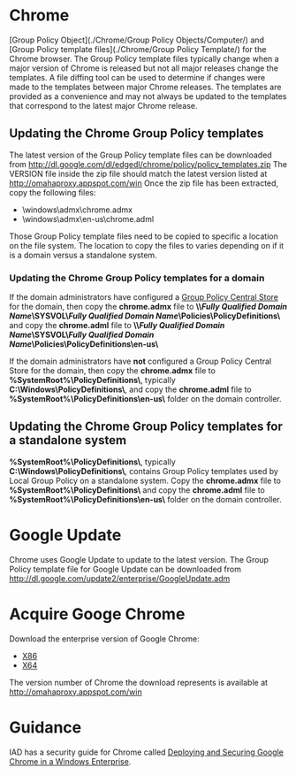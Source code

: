 # Chrome

[Group Policy Object](./Chrome/Group Policy Objects/Computer/) and [Group Policy template files](./Chrome/Group Policy Template/) for the Chrome browser. The Group Policy template files typically change when a major version of Chrome is released but not all major releases change the templates. A file diffing tool can be used to determine if changes were made to the templates between major Chrome releases. The templates are provided as a convenience and may not always be updated to the templates that correspond to the latest major Chrome release.

## Updating the Chrome Group Policy templates

The latest version of the Group Policy template files can be downloaded from http://dl.google.com/dl/edgedl/chrome/policy/policy_templates.zip The VERSION file inside the zip file should match the latest version listed at http://omahaproxy.appspot.com/win Once the zip file has been extracted, copy the following files:
* \windows\admx\chrome.admx
* \windows\admx\en-us\chrome.adml


Those Group Policy template files need to be copied to specific a location on the file system. The location to copy the files to varies depending on if it is a domain versus a standalone system.

### Updating the Chrome Group Policy templates for a domain 

If the domain administrators have configured a [Group Policy Central Store](https://support.microsoft.com/en-us/kb/929841) for the domain, then copy the **chrome.admx** file to **\\\\_Fully Qualified Domain Name_\SYSVOL\\_Fully Qualified Domain Name_\Policies\PolicyDefinitions\\** and copy the **chrome.adml** file to **\\\\_Fully Qualified Domain Name_\SYSVOL\\_Fully Qualified Domain Name_\Policies\PolicyDefinitions\en-us\\**


If the domain administrators have **not** configured a Group Policy Central Store for the domain, then copy the **chrome.admx** file to **%SystemRoot%\PolicyDefinitions\\**, typically **C:\Windows\PolicyDefinitions\\**, and copy the **chrome.adml** file to **%SystemRoot%\PolicyDefinitions\en-us\\** folder on the domain controller.

## Updating the Chrome Group Policy templates for a standalone system 

**%SystemRoot%\PolicyDefinitions\\**, typically **C:\Windows\PolicyDefinitions\\**, contains Group Policy templates used by Local Group Policy on a standalone system. Copy the **chrome.admx** file to **%SystemRoot%\PolicyDefinitions\\** and copy the **chrome.adml** file to **%SystemRoot%\PolicyDefinitions\en-us\\** folder on the domain controller.


# Google Update
Chrome uses Google Update to update to the latest version. The Group Policy template file for Google Update can be downloaded from http://dl.google.com/update2/enterprise/GoogleUpdate.adm

# Acquire Googe Chrome
Download the enterprise version of Google Chrome:
* [X86](https://dl.google.com/edgedl/chrome/install/GoogleChromeStandaloneEnterprise.msi)
* [X64](https://dl.google.com/edgedl/chrome/install/GoogleChromeStandaloneEnterprise64.msi)


The version number of Chrome the download represents is available at http://omahaproxy.appspot.com/win

# Guidance
IAD has a security guide for Chrome called [Deploying and Securing Google Chrome in a Windows Enterprise](https://www.iad.gov:8443/iad/library/ia-guidance/security-configuration/applications/deploying-and-securing-google-chrome-in-a-windows-enterprise.cfm).